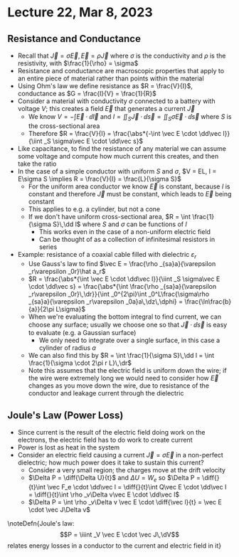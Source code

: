 # Lecture 22, Mar 8, 2023

## Resistance and Conductance

* Recall that $\vec J = \sigma\vec E, \vec E = \rho \vec J$ where $\sigma$ is the conductivity and $\rho$ is the resistivity, with $\frac{1}{\rho} = \sigma$
* Resistance and conductance are macroscopic properties that apply to an entire piece of material rather than points within the material
* Using Ohm's law we define resistance as $R = \frac{V}{I}$, conductance as $G = \frac{I}{V} = \frac{1}{R}$
* Consider a material with conductivity $\sigma$ connected to a battery with voltage $V$; this creates a field $\vec E$ that generates a current $\vec J$
	* We know $V = -\int \vec E \cdot \dd\vec l$ and $I = \iint _S \vec J \cdot \dd\vec s = \iint _S \sigma \vec E \cdot \dd\vec s$ where $S$ is the cross-sectional area
	* Therefore $R = \frac{V}{I} = \frac{\abs*{-\int \vec E \cdot \dd\vec l}}{\iint _S \sigma\vec E \cdot \dd\vec s}$
* Like capacitance, to find the resistance of any material we can assume some voltage and compute how much current this creates, and then take the ratio
* In the case of a simple conductor with uniform $S$ and $\sigma$, $V = EL, I = E\sigma S \implies R = \frac{V}{I} = \frac{L}{\sigma S}$
	* For the uniform area conductor we know $\vec E$ is constant, because $I$ is constant and therefore $\vec J$ must be constant, which leads to $\vec E$ being constant
	* This applies to e.g. a cylinder, but not a cone
	* If we don't have uniform cross-sectional area, $R = \int \frac{1}{\sigma S}\,\dd l$ where $S$ and $\sigma$ can be functions of $l$
		* This works even in the case of a non-uniform electric field
		* Can be thought of as a collection of infinitesimal resistors in series
* Example: resistance of a coaxial cable filled with dielectric $\varepsilon _r$
	* Use Gauss's law to find $\vec E = \frac{\rho _{sa}a}{\varepsilon _r\varepsilon _0r}\hat a_r$
	* $R = \frac{\abs*{\int \vec E \cdot \dd\vec l}}{\iint _S \sigma\vec E \cdot \dd\vec s} = \frac{\abs*{\int \frac{\rho _{sa}a}{\varepsilon _r\varepsilon _0r}\,\dr}}{\int _0^{2\pi}\int _0^L\frac{\sigma\rho _{sa}a}{\varepsilon _r\varepsilon _0a}a\,\dz\,\dphi} = \frac{\ln\frac{b}{a}}{2\pi L\sigma}$
	* When we're evaluating the bottom integral to find current, we can choose any surface; usually we choose one so that $\vec J \cdot \dd\vec s$ is easy to evaluate (e.g. a Gaussian surface)
		* We only need to integrate over a single surface, in this case a cylinder of radius $a$
	* We can also find this by $R = \int \frac{1}{\sigma S}\,\dd l = \int \frac{1}{\sigma \cdot 2\pi r L}\,\dr$
	* Note this assumes that the electric field is uniform down the wire; if the wire were extremely long we would need to consider how $\vec E$ changes as you move down the wire, due to resistance of the conductor and leakage current through the dielectric

## Joule's Law (Power Loss)

* Since current is the result of the electric field doing work on the electrons, the electric field has to do work to create current
* Power is lost as heat in the system
* Consider an electric field causing a current $\vec J = \sigma\vec E$ in a non-perfect dielectric; how much power does it take to sustain this current?
	* Consider a very small region; the charges move at the drift velocity
	* $\Delta P = \diff{\Delta U}{t}$ and $\Delta U = W_e$ so $\Delta P = \diff{}{t}\int \vec F_e \cdot \dd\vec l = \diff{}{t}\int Q\vec E \cdot \dd\vec l = \diff{}{t}\int \rho _v\Delta v\vec E \cdot \dd\vec l$
	* $\Delta P = \int \rho _v\Delta v \vec E \cdot \diff{\vec l}{t} = \vec E \cdot \vec J\Delta v$

\noteDefn{Joule's law: $$P = \iiint _V \vec E \cdot \vec J\,\dV$$ relates energy losses in a conductor to the current and electric field in it}

